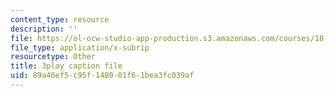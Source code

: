 ```yaml
---
content_type: resource
description: ''
file: https://ol-ocw-studio-app-production.s3.amazonaws.com/courses/18-02sc-multivariable-calculus-fall-2010/89a46ef5c95f148001f61bea3fc039af_4kPz8aqm5yE.srt
file_type: application/x-subrip
resourcetype: Other
title: 3play caption file
uid: 89a46ef5-c95f-1480-01f6-1bea3fc039af
---
```

